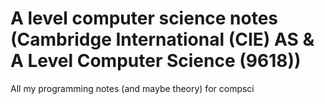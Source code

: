 #  A level computer science notes (Cambridge International (CIE) AS & A Level Computer Science (9618)) 
All my programming notes (and maybe theory) for compsci 
